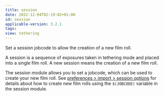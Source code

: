 ```yaml
---
title: session
date: 2022-12-04T02:19:02+01:00
id: session
applicable-version: 3.2.1
tags:
view: tethering
---
```


Set a session jobcode to allow the creation of a new film roll.

A session is a sequence of exposures taken in tethering mode and placed into a single film roll. A new session means the creation of a new film roll.

The session module allows you to set a jobcode, which can be used to create your new film roll. See [preferences > import > session options](../../../preferences-settings/import.md) for details about how to create new film rolls using the `$(JOBCODE)` variable in the session module.
